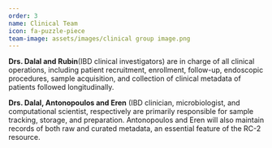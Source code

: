 ```yaml
---
order: 3
name: Clinical Team
icon: fa-puzzle-piece
team-image: assets/images/clinical group image.png
---
```


**Drs. Dalal and Rubin**(IBD clinical investigators) are in charge of all clinical operations, including patient recruitment, enrollment, follow-up, endoscopic procedures, sample acquisition, and collection of clinical metadata of patients followed longitudinally. 

**Drs. Dalal, Antonopoulos and Eren** (IBD clinician, microbiologist, and computational scientist, respectively are primarily responsible for sample tracking, storage, and preparation. Antonopoulos and Eren will also maintain records of both raw and curated metadata, an essential feature of the RC-2 resource.

